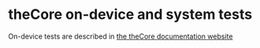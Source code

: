 # theCore on-device and system tests

On-device tests are described in [the theCore documentation website](https://forgge.github.io/theCore/testing.html#on-device-tests)

